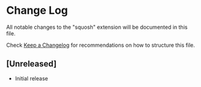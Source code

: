 # Change Log

All notable changes to the "squosh" extension will be documented in this file.

Check [Keep a Changelog](http://keepachangelog.com/) for recommendations on how to structure this file.

## [Unreleased]

- Initial release